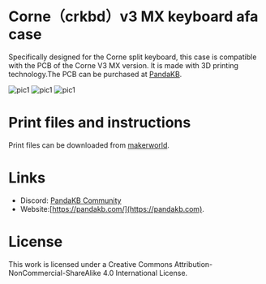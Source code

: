 # Corne（crkbd）v3 MX keyboard afa case

Specifically designed for the Corne split keyboard, this case is compatible with the PCB of the Corne V3 MX version. It is made with 3D printing technology.The PCB can be purchased at [PandaKB](https://pandakb.com).

![pic1](https://makerworld.bblmw.com/makerworld/model/DSM00000000199313/design/2024-02-23_355ed67aecfdb.jpg?x-oss-process=image/resize,w_1920/format,webp)
![pic1](https://makerworld.bblmw.com/makerworld/model/DSM00000000199313/design/2024-02-23_429ba6a00ef13.jpg?x-oss-process=image/resize,w_1920/format,webp)
![pic1](https://makerworld.bblmw.com/makerworld/model/DSM00000000199313/design/2024-02-23_dd4c17702b04d.jpg?x-oss-process=image/resize,w_1920/format,webp)

# Print files and instructions

Print files can be downloaded from [makerworld](https://makerworld.com/en/models/199313). 

# Links

* Discord: [PandaKB Community](https://discord.gg/VMpcMuNcHf)
* Website:[https://pandakb.com/](https://pandakb.com).

# License

This work is licensed under a Creative Commons Attribution-NonCommercial-ShareAlike 4.0 International License.

